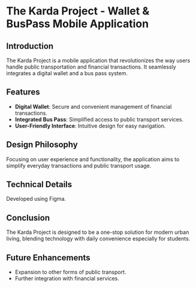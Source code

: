# The Karda Project - Wallet & BusPass Mobile Application

## Introduction
The Karda Project is a mobile application that revolutionizes the way users handle public transportation and financial transactions. It seamlessly integrates a digital wallet and a bus pass system.

## Features
- **Digital Wallet**: Secure and convenient management of financial transactions.
- **Integrated Bus Pass**: Simplified access to public transport services.
- **User-Friendly Interface**: Intuitive design for easy navigation.

## Design Philosophy
Focusing on user experience and functionality, the application aims to simplify everyday transactions and public transport usage.

## Technical Details
Developed using Figma.

## Conclusion
The Karda Project is designed to be a one-stop solution for modern urban living, blending technology with daily convenience especially for students.

## Future Enhancements
- Expansion to other forms of public transport.
- Further integration with financial services.
